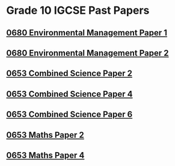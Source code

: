 # Grade 10 IGCSE Past Papers 

## [0680 Environmental Management Paper 1](EM-0680/0680-EM-1.md)


## [0680 Environmental Management Paper 2](EM-0680/0680-EM-2.md)


## [0653 Combined Science Paper 2](CS-0653/0653-CS-2.md)


## [0653 Combined Science Paper 4](CS-0653/0653-CS-4.md)

## [0653 Combined Science Paper 6](CS-0653/0653-CS-6.md)

## [0653 Maths Paper 2](M-0580/0580-M-2.md)

## [0653 Maths Paper 4](M-0580/0580-M-4.md)




